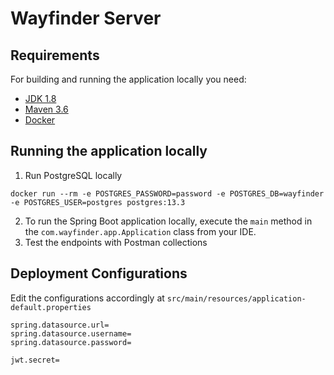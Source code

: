 # Wayfinder Server

## Requirements

For building and running the application locally you need:

- [JDK 1.8](http://www.oracle.com/technetwork/java/javase/downloads/jdk8-downloads-2133151.html)
- [Maven 3.6](https://maven.apache.org)
- [Docker](https://www.docker.com/)

## Running the application locally

1. Run PostgreSQL locally

```
docker run --rm -e POSTGRES_PASSWORD=password -e POSTGRES_DB=wayfinder -e POSTGRES_USER=postgres postgres:13.3
```


2. To run the Spring Boot application locally, execute the `main` method in the `com.wayfinder.app.Application` class from your IDE.
3. Test the endpoints with Postman collections

## Deployment Configurations
Edit the configurations accordingly at `src/main/resources/application-default.properties`

```
spring.datasource.url=
spring.datasource.username=
spring.datasource.password=

jwt.secret=
```
